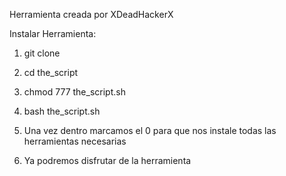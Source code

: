 Herramienta creada por XDeadHackerX

Instalar Herramienta:

1) git clone 

2) cd the_script

3) chmod 777 the_script.sh

4) bash the_script.sh

5) Una vez dentro marcamos el 0 para que nos instale todas las herramientas necesarias

6) Ya podremos disfrutar de la herramienta
